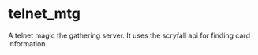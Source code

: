 # telnet_mtg
A telnet magic the gathering server. It uses the scryfall api for finding card information.

